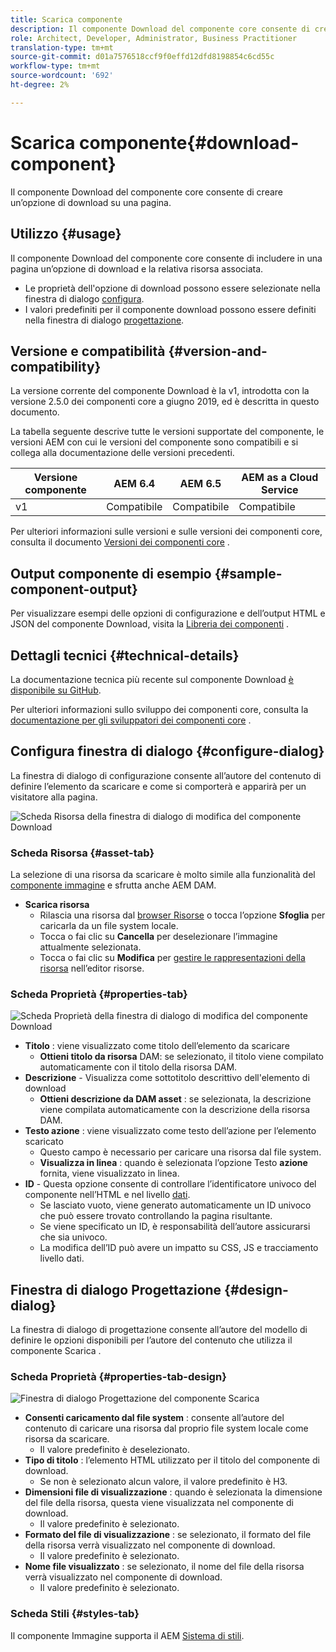 ```yaml
---
title: Scarica componente
description: Il componente Download del componente core consente di creare un’opzione di download su una pagina.
role: Architect, Developer, Administrator, Business Practitioner
translation-type: tm+mt
source-git-commit: d01a7576518ccf9f0effd12dfd8198854c6cd55c
workflow-type: tm+mt
source-wordcount: '692'
ht-degree: 2%

---
```



# Scarica componente{#download-component}

Il componente Download del componente core consente di creare un’opzione di download su una pagina.

## Utilizzo {#usage}

Il componente Download del componente core consente di includere in una pagina un’opzione di download e la relativa risorsa associata.

* Le proprietà dell&#39;opzione di download possono essere selezionate nella finestra di dialogo [configura](#configure-dialog).
* I valori predefiniti per il componente download possono essere definiti nella finestra di dialogo [progettazione](#design-dialog).

## Versione e compatibilità {#version-and-compatibility}

La versione corrente del componente Download è la v1, introdotta con la versione 2.5.0 dei componenti core a giugno 2019, ed è descritta in questo documento.

La tabella seguente descrive tutte le versioni supportate del componente, le versioni AEM con cui le versioni del componente sono compatibili e si collega alla documentazione delle versioni precedenti.

| Versione componente | AEM 6.4 | AEM 6.5 | AEM as a Cloud Service |
|--- |--- |---|---|
| v1 | Compatibile | Compatibile | Compatibile |

Per ulteriori informazioni sulle versioni e sulle versioni dei componenti core, consulta il documento [Versioni dei componenti core](/help/versions.md) .

## Output componente di esempio {#sample-component-output}

Per visualizzare esempi delle opzioni di configurazione e dell’output HTML e JSON del componente Download, visita la [Libreria dei componenti](https://adobe.com/go/aem_cmp_library_download) .

## Dettagli tecnici {#technical-details}

La documentazione tecnica più recente sul componente Download [è disponibile su GitHub](https://adobe.com/go/aem_cmp_tech_download_v1).

Per ulteriori informazioni sullo sviluppo dei componenti core, consulta la [documentazione per gli sviluppatori dei componenti core](/help/developing/overview.md) .

## Configura finestra di dialogo {#configure-dialog}

La finestra di dialogo di configurazione consente all’autore del contenuto di definire l’elemento da scaricare e come si comporterà e apparirà per un visitatore alla pagina.

![Scheda Risorsa della finestra di dialogo di modifica del componente Download](/help/assets/download-edit-asset.png)

### Scheda Risorsa {#asset-tab}

La selezione di una risorsa da scaricare è molto simile alla funzionalità del [componente immagine](image.md) e sfrutta anche AEM DAM.

* **Scarica risorsa**
   * Rilascia una risorsa dal [browser Risorse](https://docs.adobe.com/content/help/en/experience-manager-cloud-service/sites/authoring/fundamentals/environment-tools.html) o tocca l’opzione **Sfoglia** per caricarla da un file system locale.
   * Tocca o fai clic su **Cancella** per deselezionare l’immagine attualmente selezionata.
   * Tocca o fai clic su **Modifica** per [gestire le rappresentazioni della risorsa](https://docs.adobe.com/content/help/en/experience-manager-cloud-service/assets/manage/manage-digital-assets.html) nell’editor risorse.

### Scheda Proprietà {#properties-tab}

![Scheda Proprietà della finestra di dialogo di modifica del componente Download](/help/assets/download-edit-properties.png)

* **Titolo** : viene visualizzato come titolo dell’elemento da scaricare
   * **Ottieni titolo da risorsa**  DAM: se selezionato, il titolo viene compilato automaticamente con il titolo della risorsa DAM.
* **Descrizione**  - Visualizza come sottotitolo descrittivo dell&#39;elemento di download
   * **Ottieni descrizione da DAM asset** : se selezionata, la descrizione viene compilata automaticamente con la descrizione della risorsa DAM.
* **Testo azione** : viene visualizzato come testo dell’azione per l’elemento scaricato
   * Questo campo è necessario per caricare una risorsa dal file system.
   * **Visualizza in linea** : quando è selezionata l’opzione Testo  **azione** fornita, viene visualizzato in linea.
* **ID**  - Questa opzione consente di controllare l’identificatore univoco del componente nell’HTML e nel livello  [dati](/help/developing/data-layer/overview.md).
   * Se lasciato vuoto, viene generato automaticamente un ID univoco che può essere trovato controllando la pagina risultante.
   * Se viene specificato un ID, è responsabilità dell’autore assicurarsi che sia univoco.
   * La modifica dell’ID può avere un impatto su CSS, JS e tracciamento livello dati.

## Finestra di dialogo Progettazione {#design-dialog}

La finestra di dialogo di progettazione consente all’autore del modello di definire le opzioni disponibili per l’autore del contenuto che utilizza il componente Scarica .

### Scheda Proprietà {#properties-tab-design}

![Finestra di dialogo Progettazione del componente Scarica](/help/assets/download-design.png)

* **Consenti caricamento dal file system** : consente all’autore del contenuto di caricare una risorsa dal proprio file system locale come risorsa da scaricare.
   * Il valore predefinito è deselezionato.
* **Tipo di titolo** : l’elemento HTML utilizzato per il titolo del componente di download.
   * Se non è selezionato alcun valore, il valore predefinito è H3.
* **Dimensioni file di visualizzazione** : quando è selezionata la dimensione del file della risorsa, questa viene visualizzata nel componente di download.
   * Il valore predefinito è selezionato.
* **Formato del file di visualizzazione** : se selezionato, il formato del file della risorsa verrà visualizzato nel componente di download.
   * Il valore predefinito è selezionato.
* **Nome file visualizzato** : se selezionato, il nome del file della risorsa verrà visualizzato nel componente di download.
   * Il valore predefinito è selezionato.

### Scheda Stili {#styles-tab}

Il componente Immagine supporta il AEM [Sistema di stili](/help/get-started/authoring.md#component-styling).
